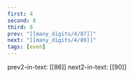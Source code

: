 ```yaml
---
first: 4
second: 8
third: 8
prev: "[[many_digits/4/87]]"
next: "[[many_digits/4/89]]"
tags: [even]
---
```

prev2-in-text: [[86]]
next2-in-text: [[90]]
